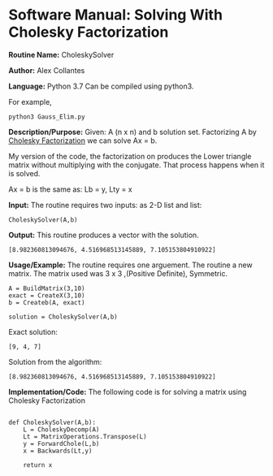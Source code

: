 # Software Manual: Solving With Cholesky Factorization 
**Routine Name:** CholeskySolver
 
**Author:** Alex Collantes
 
**Language:** Python 3.7 Can be compiled using python3.

For example,

`python3 Gauss_Elim.py`

**Description/Purpose:** Given: A (n x n) and b solution set. Factorizing A by [Cholesky Factorization](https://github.com/Alekoll/Math4610/edit/master/SolutionManual/cholefactor.md) we can solve Ax = b.


My version of the code, the factorization on produces the Lower triangle matrix without multiplying with the conjugate. That process happens when it is solved.

Ax = b is the same as: Lb = y, Lty = x

**Input:** The routine requires two inputs: as 2-D list and list: 

`CholeskySolver(A,b)`

**Output:** This routine produces a vector with the solution.
 
 ```
[8.982360813094676, 4.516968513145889, 7.105153804910922]
 ```

**Usage/Example:** The routine requires one arguement. The routine a new matrix. The matrix used was 3 x 3 ,(Positive Definite), Symmetric.

```
A = BuildMatrix(3,10)
exact = CreateX(3,10)
b = Createb(A, exact)

solution = CholeskySolver(A,b)

```
Exact solution:

```
[9, 4, 7]
```

Solution from the algorithm:

```
[8.982360813094676, 4.516968513145889, 7.105153804910922]
```

**Implementation/Code:** The following code is for solving a matrix using Cholesky Factorization

```python3 

def CholeskySolver(A,b):
    L = CholeskyDecomp(A)
    Lt = MatrixOperations.Transpose(L)
    y = ForwardChole(L,b)
    x = Backwards(Lt,y)
    
    return x

```
